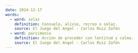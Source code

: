 ```yaml
---
date: 2024-12-17
words:
  - word: solaz
    definition: Consuelo, alivio, recreo o solaz.
    source: El Juego del Angel - Carlos Ruiz Zafón 
  - word: parsimonio
    definition: Acción de proceder con lentitud y calma.
    source: El Juego del Angel - Carlos Ruiz Zafón 
---
```

